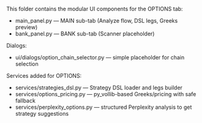This folder contains the modular UI components for the OPTIONS tab:

- main_panel.py — MAIN sub-tab (Analyze flow, DSL legs, Greeks preview)
- bank_panel.py — BANK sub-tab (Scanner placeholder)

Dialogs:
- ui/dialogs/option_chain_selector.py — simple placeholder for chain selection

Services added for OPTIONS:
- services/strategies_dsl.py — Strategy DSL loader and legs builder
- services/options_pricing.py — py_vollib-based Greeks/pricing with safe fallback
- services/perplexity_options.py — structured Perplexity analysis to get strategy suggestions
